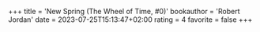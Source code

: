 +++
title = 'New Spring (The Wheel of Time, #0)'
bookauthor = 'Robert Jordan'
date = 2023-07-25T15:13:47+02:00
rating = 4
favorite = false
+++